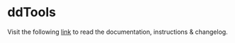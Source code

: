 # ddTools

Visit the following [link](http://code.divandesign.biz/modx/ddtools) to read the documentation, instructions & changelog.